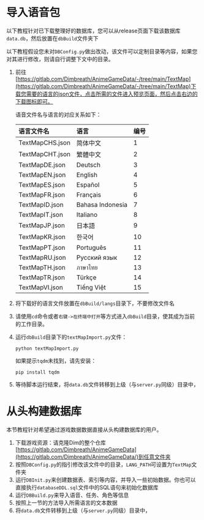 # 导入语音包

以下教程针对已下载整理好的数据库，您可以从release页面下载该数据库`data.db`，然后放置在`dbBuild`文件夹下

以下教程假设您未对`DBConfig.py`做出改动，该文件可以定制目录等内容，如果您对其进行修改，则请自行调整下文中的目录。

1. 前往[https://gitlab.com/Dimbreath/AnimeGameData/-/tree/main/TextMap](https://gitlab.com/Dimbreath/AnimeGameData/-/tree/main/TextMap)下载您需要的语言的json文件，点击所需的文件进入预览页面，然后点击右边的下载图标即可。
    
    语音文件名与语言的对应关系如下：

    | 语言文件名           | 语言               | 编号 |
    |:----------------|:-----------------|:---|
    | TextMapCHS.json | 简体中文             | 1  |
    | TextMapCHT.json | 繁體中文             | 2  |
    | TextMapDE.json  | Deutsch          | 3  |
    | TextMapEN.json  | English          | 4  |
    | TextMapES.json  | Español          | 5  |
    | TextMapFR.json  | Français         | 6  |
    | TextMapID.json  | Bahasa Indonesia | 7  |
    | TextMapIT.json  | Italiano         | 8  |
    | TextMapJP.json  | 日本語              | 9  |
    | TextMapKR.json  | 한국어              | 10 |
    | TextMapPT.json  | Português        | 11 |
    | TextMapRU.json  | Русский язык     | 12 |
    | TextMapTH.json  | ภาษาไทย          | 13 |
    | TextMapTR.json  | Türkçe           | 14 |
    | TextMapVI.json  | Tiếng Việt       | 15 |
2. 将下载好的语言文件放置在`dbBuild/langs`目录下，不要修改文件名
3. 请使用`cd`命令或者`右键->在终端中打开`等方式进入`dbBuild`目录，使其成为当前的工作目录。
4. 运行`dbBuild`目录下的`textMapImport.py`文件：
    ```shell
   python textMapImport.py
    ```
   如果提示`tqdm`未找到，请先安装：
    ```shell
   pip install tqdm
    ```
5. 等待脚本运行结束，将`data.db`文件转移到上级（与`server.py`同级）目录中，

# 从头构建数据库

本节教程针对希望通过游戏数据数据直接从头构建数据库的用户。

1. 下载游戏资源：请克隆Dim的整个仓库[https://gitlab.com/Dimbreath/AnimeGameData](https://gitlab.com/Dimbreath/AnimeGameData/)到任意文件夹
2. 按照`DBConfig.py`的指引修改该文件中的目录，`LANG_PATH`可设置为`TextMap`文件夹
3. 运行`DBInit.py`来创建数据表、索引等内容，并导入一些初始数据。你也可以直接执行`databaseDDL.sql`文件中的SQL语句来初始化数据库
4. 运行`DBBuild.py`来导入语音、任务、角色等信息
5. 按照上一节的方法导入所需语言的文本数据
6. 将`data.db`文件转移到上级（与`server.py`同级）目录中，